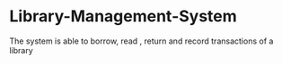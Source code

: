 # Library-Management-System
 The system is able to borrow, read , return and record transactions of a library
